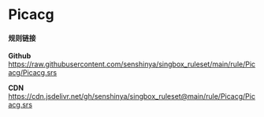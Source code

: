 # Picacg

#### 规则链接

**Github**
https://raw.githubusercontent.com/senshinya/singbox_ruleset/main/rule/Picacg/Picacg.srs

**CDN**
https://cdn.jsdelivr.net/gh/senshinya/singbox_ruleset@main/rule/Picacg/Picacg.srs